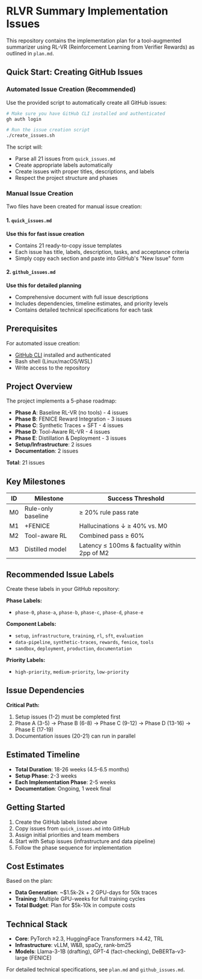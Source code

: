 # RLVR Summary Implementation Issues

This repository contains the implementation plan for a tool-augmented summarizer using RL-VR (Reinforcement Learning from Verifier Rewards) as outlined in `plan.md`.

## Quick Start: Creating GitHub Issues

### Automated Issue Creation (Recommended)

Use the provided script to automatically create all GitHub issues:

```bash
# Make sure you have GitHub CLI installed and authenticated
gh auth login

# Run the issue creation script
./create_issues.sh
```

The script will:
- Parse all 21 issues from `quick_issues.md`
- Create appropriate labels automatically
- Create issues with proper titles, descriptions, and labels
- Respect the project structure and phases

### Manual Issue Creation

Two files have been created for manual issue creation:

#### 1. `quick_issues.md` 
**Use this for fast issue creation**
- Contains 21 ready-to-copy issue templates
- Each issue has title, labels, description, tasks, and acceptance criteria
- Simply copy each section and paste into GitHub's "New Issue" form

#### 2. `github_issues.md`
**Use this for detailed planning**
- Comprehensive document with full issue descriptions
- Includes dependencies, timeline estimates, and priority levels
- Contains detailed technical specifications for each task

## Prerequisites

For automated issue creation:
- [GitHub CLI](https://cli.github.com/) installed and authenticated
- Bash shell (Linux/macOS/WSL)
- Write access to the repository

## Project Overview

The project implements a 5-phase roadmap:

- **Phase A**: Baseline RL-VR (no tools) - 4 issues
- **Phase B**: FENICE Reward Integration - 3 issues  
- **Phase C**: Synthetic Traces + SFT - 4 issues
- **Phase D**: Tool-Aware RL-VR - 4 issues
- **Phase E**: Distillation & Deployment - 3 issues
- **Setup/Infrastructure**: 2 issues
- **Documentation**: 2 issues

**Total**: 21 issues

## Key Milestones

| ID | Milestone          | Success Threshold                               |
| -- | ------------------ | ----------------------------------------------- |
| M0 | Rule-only baseline | ≥ 20% rule pass rate                           |
| M1 | +FENICE            | Hallucinations ↓ ≥ 40% vs. M0                  |
| M2 | Tool-aware RL      | Combined pass ≥ 60%                            |
| M3 | Distilled model    | Latency ≤ 100ms & factuality within 2pp of M2  |

## Recommended Issue Labels

Create these labels in your GitHub repository:

**Phase Labels:**
- `phase-0`, `phase-a`, `phase-b`, `phase-c`, `phase-d`, `phase-e`

**Component Labels:**
- `setup`, `infrastructure`, `training`, `rl`, `sft`, `evaluation`
- `data-pipeline`, `synthetic-traces`, `rewards`, `fenice`, `tools`
- `sandbox`, `deployment`, `production`, `documentation`

**Priority Labels:**
- `high-priority`, `medium-priority`, `low-priority`

## Issue Dependencies

**Critical Path:**
1. Setup issues (1-2) must be completed first
2. Phase A (3-5) → Phase B (6-8) → Phase C (9-12) → Phase D (13-16) → Phase E (17-19)
3. Documentation issues (20-21) can run in parallel

## Estimated Timeline

- **Total Duration**: 18-26 weeks (4.5-6.5 months)
- **Setup Phase**: 2-3 weeks
- **Each Implementation Phase**: 2-5 weeks
- **Documentation**: Ongoing, 1 week final

## Getting Started

1. Create the GitHub labels listed above
2. Copy issues from `quick_issues.md` into GitHub
3. Assign initial priorities and team members
4. Start with Setup issues (infrastructure and data pipeline)
5. Follow the phase sequence for implementation

## Cost Estimates

Based on the plan:
- **Data Generation**: ~$1.5k-2k + 2 GPU-days for 50k traces
- **Training**: Multiple GPU-weeks for full training cycles
- **Total Budget**: Plan for $5k-10k in compute costs

## Technical Stack

- **Core**: PyTorch ≥2.3, HuggingFace Transformers ≥4.42, TRL
- **Infrastructure**: vLLM, W&B, spaCy, rank-bm25
- **Models**: Llama-3-1B (drafting), GPT-4 (fact-checking), DeBERTa-v3-large (FENICE)

For detailed technical specifications, see `plan.md` and `github_issues.md`.